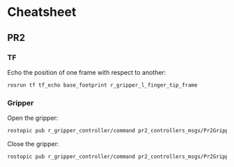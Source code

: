 # Cheatsheet

## PR2

### TF

Echo the position of one frame with respect to another:

```bash
rosrun tf tf_echo base_footprint r_gripper_l_finger_tip_frame
```

### Gripper

Open the gripper:

```bash
rostopic pub r_gripper_controller/command pr2_controllers_msgs/Pr2GripperCommand "{position: 0.088, max_effort: 100.0}"
```

Close the gripper:

```bash
rostopic pub r_gripper_controller/command pr2_controllers_msgs/Pr2GripperCommand "{position: 0.0, max_effort: 100.0}"
```

